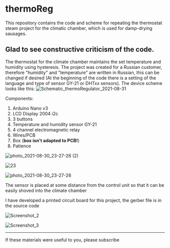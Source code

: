 # thermoReg
This repository contains the code and scheme for repeating the thermostat steam project for the climatic chamber, which is used for damp-drying sausages.

Glad to see constructive criticism of the code.
---
The thermostat for the climate chamber maintains the set temperature and humidity using hysteresis. The project was created for a Russian customer, therefore "humidity" and "temperature" are written in Russian, this can be changed if desired (At the beginning of the code there is a setting of the language and type of sensor GY-21 or DHTxx sensors). The device scheme looks like this:
![Schematic_thermoRegulator_2021-08-31](https://user-images.githubusercontent.com/66080483/131405625-526c3f9e-105f-40e0-a3dd-262c95d7d9cb.png)


Components:
1. Arduino Nano v3
2. LCD Display 2004 i2c
3. 3 buttons
4. Temperature and humidity sensor GY-21
5. 4 channel electromagnetic relay
6. Wires/PCB
7. Box (**box isn't adapted to PCB!**)
8. Patience 

![photo_2021-08-30_23-27-26 (2)](https://user-images.githubusercontent.com/66080483/131401637-1efc7748-a6ba-4daa-a6ec-16509663b7be.jpg)

![23](https://user-images.githubusercontent.com/66080483/131401718-eb4f93d9-33dd-42a0-a556-afeff1701743.jpg)

![photo_2021-08-30_23-27-26](https://user-images.githubusercontent.com/66080483/131401775-b594b9d8-a712-4753-addb-428571adad42.jpg)

The sensor is placed at some distance from the control unit so that it can be easily shoved into the climate chamber

I have developed a printed circuit board for this project, the gerber file is in the source code

![Screenshot_2](https://user-images.githubusercontent.com/66080483/131401967-4e46321c-ae81-42c4-93b8-c9d6cbb0f026.png)

![Screenshot_3](https://user-images.githubusercontent.com/66080483/131401972-cabb6f8a-0c40-46be-bcfe-1c32c723b161.png)

----------------------------------------------------------------------
If these materials were useful to you, please subscribe
